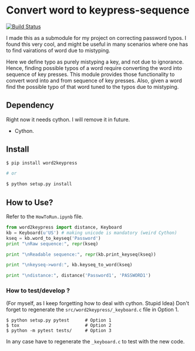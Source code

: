 # Convert word to keypress-sequence
[![Build Status](https://travis-ci.org/rchatterjee/word2keypress.svg?branch=master)](https://travis-ci.org/rchatterjee/word2keypress)

I made this as a submodule for my project on correcting password typos. I found
this very cool, and might be useful in many scenarios where one has to find
vairations of word due to mistyping.

Here we define typo as purely mistyping a key, and not due to ignorance. Hence,
finding possible typos of a word require converting the word into sequence of
key presses. This module provides those functionality to convert word into and
from sequence of key presses.  Also, given a word find the possible typo of that
word tuned to the typos due to mistyping.

## Dependency ##
Right now it needs cython. I will remove it in future.
* Cython.

## Install ##

```bash
$ pip install word2keypress

# or

$ python setup.py install
```

## How to Use? ##

Refer to the `HowToRun.ipynb` file.

```python
from word2keypress import distance, Keyboard
kb = Keyboard(u'US') # making unicode is mandatory (weird Cython)
kseq = kb.word_to_keyseq('Password')
print "\nRaw sequence:", repr(kseq)

print "\nReadable sequence:", repr(kb.print_keyseq(kseq))

print "\nkeyseq->word:", kb.keyseq_to_word(kseq)

print "\ndistance:", distance('Password1', 'PASSWORD1')
```


### How to test/develop ?
(For myself, as I keep forgetting how to deal with cython. Stupid Idea)
Don't forget to regenerate the `src/word2keypress/_keyboard.c` file in
Option 1.
```
$ python setup.py pytest      # Option 1
$ tox                         # Option 2
$ python -m pytest tests/     # Option 3
```
In any case have to regenerate the `_keyboard.c` to test with the new code.



